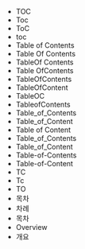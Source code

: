 - TOC
- Toc
- ToC
- toc
- Table of Contents
- Table Of Contents
- TableOf Contents
- Table OfContents
- TableOfContents
- TableOfContent
- TableOC
- TableofContents
- Table_of_Contents
- Table_of_Content
- Table of Content
- Table_of_Contents
- Table_of_Content
- Table-of-Contents
- Table-of-Content
- TC
- Tc
- TO
- 목차
- 차례
- 목차
- Overview
- 개요